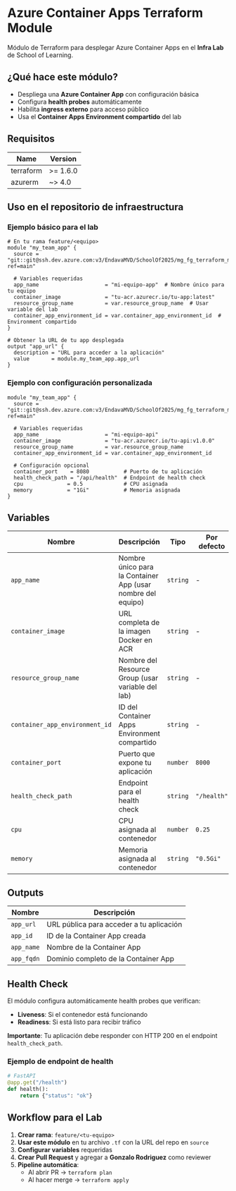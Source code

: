 # Azure Container Apps Terraform Module

Módulo de Terraform para desplegar Azure Container Apps en el **Infra Lab** de School of Learning.

## ¿Qué hace este módulo?

- Despliega una **Azure Container App** con configuración básica
- Configura **health probes** automáticamente
- Habilita **ingress externo** para acceso público
- Usa el **Container Apps Environment compartido** del lab

## Requisitos

| Name | Version |
|------|---------|
| terraform | >= 1.6.0 |
| azurerm | ~> 4.0 |

## Uso en el repositorio de infraestructura

### Ejemplo básico para el lab

```hcl
# En tu rama feature/<equipo>
module "my_team_app" {
  source = "git::git@ssh.dev.azure.com:v3/EndavaMVD/SchoolOf2025/mg_fg_terraform_module.git?ref=main"
  
  # Variables requeridas
  app_name                     = "mi-equipo-app"  # Nombre único para tu equipo
  container_image              = "tu-acr.azurecr.io/tu-app:latest"
  resource_group_name          = var.resource_group_name  # Usar variable del lab
  container_app_environment_id = var.container_app_environment_id  # Environment compartido
}

# Obtener la URL de tu app desplegada
output "app_url" {
  description = "URL para acceder a la aplicación"
  value       = module.my_team_app.app_url
}
```

### Ejemplo con configuración personalizada

```hcl
module "my_team_app" {
  source = "git::git@ssh.dev.azure.com:v3/EndavaMVD/SchoolOf2025/mg_fg_terraform_module.git?ref=main"
  
  # Variables requeridas
  app_name                     = "mi-equipo-api"
  container_image              = "tu-acr.azurecr.io/tu-api:v1.0.0"
  resource_group_name          = var.resource_group_name
  container_app_environment_id = var.container_app_environment_id
  
  # Configuración opcional
  container_port    = 8080           # Puerto de tu aplicación
  health_check_path = "/api/health"  # Endpoint de health check
  cpu              = 0.5             # CPU asignada
  memory           = "1Gi"           # Memoria asignada
}
```

## Variables

| Nombre | Descripción | Tipo | Por defecto | Requerido |
|--------|-------------|------|-------------|:---------:|
| `app_name` | Nombre único para la Container App (usar nombre del equipo) | `string` | - | ✅ |
| `container_image` | URL completa de la imagen Docker en ACR | `string` | - | ✅ |
| `resource_group_name` | Nombre del Resource Group (usar variable del lab) | `string` | - | ✅ |
| `container_app_environment_id` | ID del Container Apps Environment compartido | `string` | - | ✅ |
| `container_port` | Puerto que expone tu aplicación | `number` | `8000` | ❌ |
| `health_check_path` | Endpoint para el health check | `string` | `"/health"` | ❌ |
| `cpu` | CPU asignada al contenedor | `number` | `0.25` | ❌ |
| `memory` | Memoria asignada al contenedor | `string` | `"0.5Gi"` | ❌ |

## Outputs

| Nombre | Descripción |
|--------|-------------|
| `app_url` | URL pública para acceder a tu aplicación |
| `app_id` | ID de la Container App creada |
| `app_name` | Nombre de la Container App |
| `app_fqdn` | Dominio completo de la Container App |

## Health Check

El módulo configura automáticamente health probes que verifican:
- **Liveness**: Si el contenedor está funcionando
- **Readiness**: Si está listo para recibir tráfico

**Importante**: Tu aplicación debe responder con HTTP 200 en el endpoint `health_check_path`.

### Ejemplo de endpoint de health

```python
# FastAPI
@app.get("/health")
def health():
    return {"status": "ok"}
```

## Workflow para el Lab

1. **Crear rama**: `feature/<tu-equipo>`
2. **Usar este módulo** en tu archivo `.tf` con la URL del repo en `source`
3. **Configurar variables** requeridas
4. **Crear Pull Request** y agregar a **Gonzalo Rodriguez** como reviewer
5. **Pipeline automática**: 
   - Al abrir PR → `terraform plan`
   - Al hacer merge → `terraform apply`

